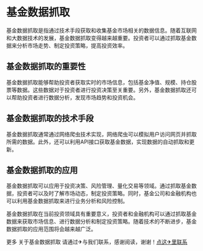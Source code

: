 # 基金数据抓取

基金数据抓取是指通过技术手段获取和收集基金市场相关的数据信息。随着互联网和大数据技术的发展，基金数据抓取变得越来越重要。投资者可以通过抓取基金数据来分析市场走势、制定投资策略，提高投资效率。

## 基金数据抓取的重要性

基金数据抓取能够帮助投资者获取实时的市场信息，包括基金净值、规模、持仓股票等数据。这些数据对于投资者进行投资决策至关重要。另外，基金数据抓取还可以帮助投资者进行数据分析，发现市场趋势和投资机会。

## 基金数据抓取的技术手段

基金数据抓取通常通过网络爬虫技术实现，网络爬虫可以模拟用户访问网页并抓取所需的数据。此外，还可以利用API接口获取基金数据，实现数据的自动抓取和更新。

## 基金数据抓取的应用

基金数据抓取可以应用于投资决策、风险管理、量化交易等领域。通过抓取基金数据，投资者可以及时了解市场动态，制定投资策略。同时，基金公司和金融机构也可以利用基金数据抓取来进行业务分析和风险控制。

基金数据抓取在当前投资领域具有重要意义，投资者和金融机构可以通过抓取基金数据来获取市场信息、进行数据分析和制定投资策略。随着技术的不断进步，基金数据抓取的应用范围将会越来越广泛。

更多 关于基金数据抓取 请通过✈与我们联系，感谢阅读，谢谢！[点这✈里联系](https://ads.k02.cc)